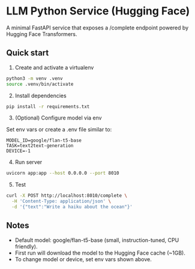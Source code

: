# LLM Python Service (Hugging Face)

A minimal FastAPI service that exposes a /complete endpoint powered by Hugging Face Transformers.

## Quick start

1) Create and activate a virtualenv

```bash
python3 -m venv .venv
source .venv/bin/activate
```

2) Install dependencies

```bash
pip install -r requirements.txt
```

3) (Optional) Configure model via env

Set env vars or create a .env file similar to:

```
MODEL_ID=google/flan-t5-base
TASK=text2text-generation
DEVICE=-1
```

4) Run server

```bash
uvicorn app:app --host 0.0.0.0 --port 8010
```

5) Test

```bash
curl -X POST http://localhost:8010/complete \
  -H 'Content-Type: application/json' \
  -d '{"text":"Write a haiku about the ocean"}'
```

## Notes
- Default model: google/flan-t5-base (small, instruction-tuned, CPU friendly).
- First run will download the model to the Hugging Face cache (~1GB).
- To change model or device, set env vars shown above.
